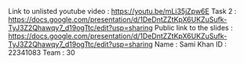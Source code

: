 Link to unlisted youtube video : https://youtu.be/mLi35jZpw6E 
Task 2 : https://docs.google.com/presentation/d/1DeDntZZtKpX6UKZuSufk-TyJ3Z2Qhawqy7_d19ogTtc/edit?usp=sharing 
Public link to the slides : https://docs.google.com/presentation/d/1DeDntZZtKpX6UKZuSufk-TyJ3Z2Qhawqy7_d19ogTtc/edit?usp=sharing 
Name : Sami Khan 
ID : 22341083
Team : 30
